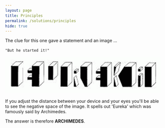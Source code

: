 ```yaml
---
layout: page
title: Principles
permalink: /solutions/principles
hide: true
---
```


The clue for this one gave a statement and an image ...

`"But he started it!"`

![alt text][dialfreq]

[dialfreq]: /assets/img/blocks.png "Found It!"

If you adjust the distance between your device and your eyes you'll be able to
see the negative space of the image. It spells out 'Eureka' which was famously
said by Archimedes.

The answer is therefore **ARCHIMEDES**.
